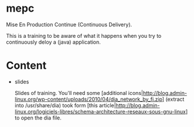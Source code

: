 mepc
====

Mise En Production Continue (Continuous Delivery).

This is a training to be aware of what it happens when you try to continuously deloy a (java) application.

Content
=======

- slides

  Slides of training. You'll need some [additional icons|http://blog.admin-linux.org/wp-content/uploads/2010/04/dia_network_by_fi.zip] (extract into /usr/share/dia) took form [this article|http://blog.admin-linux.org/logiciels-libres/schema-architecture-reseaux-sous-gnu-linux] to open the dia file.

